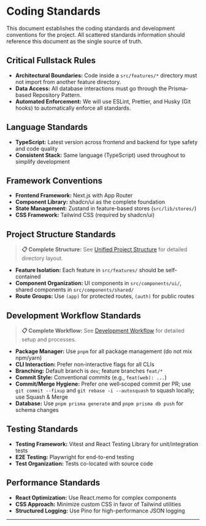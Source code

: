 # Coding Standards

This document establishes the coding standards and development conventions for the project. All scattered standards information should reference this document as the single source of truth.

## Critical Fullstack Rules

* **Architectural Boundaries:** Code inside a `src/features/*` directory must not import from another feature directory.
* **Data Access:** All database interactions must go through the Prisma-based Repository Pattern.
* **Automated Enforcement:** We will use ESLint, Prettier, and Husky (Git hooks) to automatically enforce all standards.

## Language Standards

* **TypeScript:** Latest version across frontend and backend for type safety and code quality
* **Consistent Stack:** Same language (TypeScript) used throughout to simplify development

## Framework Conventions

* **Frontend Framework:** Next.js with App Router
* **Component Library:** shadcn/ui as the complete foundation
* **State Management:** Zustand in feature-based stores (`src/lib/stores/`)
* **CSS Framework:** Tailwind CSS (required by shadcn/ui)

## Project Structure Standards

> **📋 Complete Structure:** See [Unified Project Structure](./12-unified-project-structure.md) for detailed directory layout.

* **Feature Isolation:** Each feature in `src/features/` should be self-contained
* **Component Organization:** UI components in `src/components/ui/`, shared components in `src/components/shared/`
* **Route Groups:** Use `(app)` for protected routes, `(auth)` for public routes

## Development Workflow Standards

> **📋 Complete Workflow:** See [Development Workflow](./13-development-workflow.md) for detailed setup and processes.

* **Package Manager:** Use `pnpm` for all package management (do not mix npm/yarn)
* **CLI Interaction:** Prefer non‑interactive flags for all CLIs
* **Branching:** Default branch is `dev`; feature branches `feat/*`
* **Commit Style:** Conventional commits (e.g., `feat(web): ...`)
* **Commit/Merge Hygiene:** Prefer one well‑scoped commit per PR; use `git commit --fixup` and `git rebase -i --autosquash` to squash locally; use Squash & Merge
* **Database:** Use `pnpm prisma generate` and `pnpm prisma db push` for schema changes

## Testing Standards

* **Testing Framework:** Vitest and React Testing Library for unit/integration tests
* **E2E Testing:** Playwright for end-to-end testing
* **Test Organization:** Tests co-located with source code

## Performance Standards

* **React Optimization:** Use React.memo for complex components
* **CSS Approach:** Minimize custom CSS in favor of Tailwind utilities
* **Structured Logging:** Use Pino for high-performance JSON logging

-----
